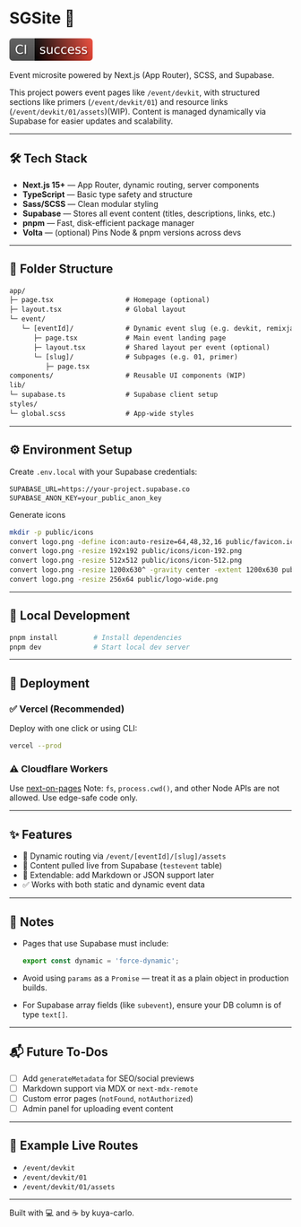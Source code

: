 # SGSite 🚀  

![CI Status](https://raw.githubusercontent.com/kuya-carlo/sgsite/refs/heads/main/.github/badges/ci-status.svg?token=GHSAT0AAAAAADHHR5YFXXEPU7CFDS43DW642EBLE4A)

Event microsite powered by Next.js (App Router), SCSS, and Supabase.

This project powers event pages like `/event/devkit`, with structured sections like primers (`/event/devkit/01`) and resource links (`/event/devkit/01/assets`)(WIP). Content is managed dynamically via Supabase for easier updates and scalability.

---

## 🛠 Tech Stack

- **Next.js 15+** — App Router, dynamic routing, server components
- **TypeScript** — Basic type safety and structure
- **Sass/SCSS** — Clean modular styling
- **Supabase** — Stores all event content (titles, descriptions, links, etc.)
- **pnpm** — Fast, disk-efficient package manager
- **Volta** — (optional) Pins Node & pnpm versions across devs

---

## 📁 Folder Structure

```txt
app/
├─ page.tsx                  # Homepage (optional)
├─ layout.tsx                # Global layout
└─ event/
   └─ [eventId]/             # Dynamic event slug (e.g. devkit, remixjam)
      ├─ page.tsx            # Main event landing page
      ├─ layout.tsx          # Shared layout per event (optional)
      └─ [slug]/             # Subpages (e.g. 01, primer)
         ├─ page.tsx         
components/                  # Reusable UI components (WIP)
lib/
└─ supabase.ts               # Supabase client setup
styles/
└─ global.scss               # App-wide styles
````

---

## ⚙️ Environment Setup

Create `.env.local` with your Supabase credentials:

```env
SUPABASE_URL=https://your-project.supabase.co
SUPABASE_ANON_KEY=your_public_anon_key
```

Generate icons

```sh
mkdir -p public/icons
convert logo.png -define icon:auto-resize=64,48,32,16 public/favicon.ico
convert logo.png -resize 192x192 public/icons/icon-192.png
convert logo.png -resize 512x512 public/icons/icon-512.png
convert logo.png -resize 1200x630^ -gravity center -extent 1200x630 public/og-image.png
convert logo.png -resize 256x64 public/logo-wide.png
```

---

## 🧪 Local Development

```bash
pnpm install         # Install dependencies
pnpm dev             # Start local dev server
```

---

## 🚀 Deployment

### ✅ Vercel (Recommended)

Deploy with one click or using CLI:

```bash
vercel --prod
```

### ⚠️ Cloudflare Workers

Use [next-on-pages](https://github.com/slicingdice/next-on-pages)
Note: `fs`, `process.cwd()`, and other Node APIs are not allowed. Use edge-safe code only.

---

## ✨ Features

- 🔁 Dynamic routing via `/event/[eventId]/[slug]/assets`
- 💾 Content pulled live from Supabase (`testevent` table)
- 🧱 Extendable: add Markdown or JSON support later
- ✅ Works with both static and dynamic event data

---

## 🧠 Notes

- Pages that use Supabase must include:

  ```ts
  export const dynamic = 'force-dynamic';
  ```

- Avoid using `params` as a `Promise` — treat it as a plain object in production builds.

- For Supabase array fields (like `subevent`), ensure your DB column is of type `text[]`.

---

## 📬 Future To‑Dos

- [ ] Add `generateMetadata` for SEO/social previews
- [ ] Markdown support via MDX or `next-mdx-remote`
- [ ] Custom error pages (`notFound`, `notAuthorized`)
- [ ] Admin panel for uploading event content

---

## 🧊 Example Live Routes

- `/event/devkit`
- `/event/devkit/01`
- `/event/devkit/01/assets`

---

Built with 💻 and ☕ by kuya-carlo.
